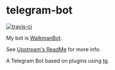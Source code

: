 # telegram-bot
[![travis-ci](https://travis-ci.org/Walkman100/telegram-bot.svg?branch=master)](https://travis-ci.org/Walkman100/telegram-bot)

My bot is [WalkmanBot](https://telegram.me/WalkmanBot).

See [Upstream's ReadMe](https://github.com/yagop/telegram-bot/blob/master/README.md) for more info.

A Telegram Bot based on plugins using [tg](https://github.com/vysheng/tg).
